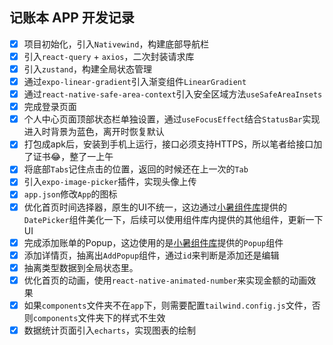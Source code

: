 <!--
 * @Author: 陈尼克 xianyou1993@qq.com
 * @Date: 1985-10-26 16:15:00
 * @LastEditors: 陈尼克 xianyou1993@qq.com
 * @LastEditTime: 2025-02-03 18:21:10
 * @FilePath: /jue-note/README.md
 * @Description: 这是默认设置,请设置`customMade`, 打开koroFileHeader查看配置 进行设置: https://github.com/OBKoro1/koro1FileHeader/wiki/%E9%85%8D%E7%BD%AE
-->
## 记账本 APP 开发记录
- [x] 项目初始化，引入`Nativewind`，构建底部导航栏
- [x] 引入`react-query` + `axios`，二次封装请求库
- [x] 引入`zustand`，构建全局状态管理
- [x] 通过`expo-linear-gradient`引入渐变组件`LinearGradient`
- [x] 通过`react-native-safe-area-context`引入安全区域方法`useSafeAreaInsets`
- [x] 完成登录页面
- [x] 个人中心页面顶部状态栏单独设置，通过`useFocusEffect`结合`StatusBar`实现进入时背景为蓝色，离开时恢复默认
- [x] 打包成apk后，安装到手机上运行，接口必须支持HTTPS，所以笔者给接口加了证书😂，整了一上午
- [x] 将底部`Tabs`记住点击的位置，返回的时候还在上一次的`Tab`
- [x] 引入`expo-image-picker`插件，实现头像上传
- [x] `app.json`修改`App`的图标
- [x] 优化首页时间选择器，原生的UI不统一，这边通过[小暑组件库]([text](https://24jieqi.github.io/react-native-xiaoshu))提供的`DatePicker`组件美化一下，后续可以使用组件库内提供的其他组件，更新一下UI
- [x] 完成添加账单的Popup，这边使用的是[小暑组件库]([text](https://24jieqi.github.io/react-native-xiaoshu))提供的`Popup`组件
- [x] 添加详情页，抽离出`AddPopup`组件，通过`id`来判断是添加还是编辑
- [x] 抽离类型数据到全局状态里。
- [x] 优化首页的动画，使用`react-native-animated-number`来实现金额的动画效果
- [x] 如果`components`文件夹不在`app`下，则需要配置`tailwind.config.js`文件，否则`components`文件夹下的样式不生效
- [x] 数据统计页面引入`echarts`，实现图表的绘制